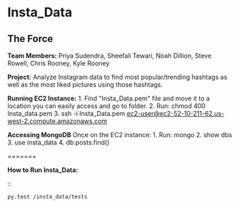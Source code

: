 # Insta_Data

## The Force

**Team Members:**
    Priya Sudendra,
    Sheefali Tewari,
    Noah Dillion,
    Steve Rowell, 
    Chris Rooney,
    Kyle Rooney

**Project:** Analyze Instagram data to find most popular/trending hashtags as well as the most liked pictures using those hashtags.

**Running EC2 Instance:**
	1. Find "Insta_Data.pem" file and move it to a location you can easily access and go to folder.
	2. Run: chmod 400 Insta_data.pem
	3. ssh -i Insta_Data.pem ec2-user@ec2-52-10-211-62.us-west-2.compute.amazonaws.com

**Accessing MongoDB**
	Once on the EC2 instance:
	1. Run: mongo
	2. show dbs
	3. use insta_data
	4. db.posts.find()

=======

**How to Run Insta_Data:** 

::

    py.test /insta_data/tests
